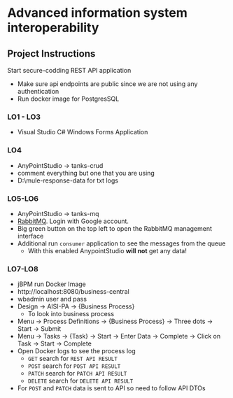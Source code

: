 # Advanced information system interoperability

## Project Instructions

Start secure-codding REST API application

- Make sure api endpoints are public since we are not using any authentication   
- Run docker image for PostgresSQL 

### LO1 - LO3

- Visual Studio C# Windows Forms Application

### LO4

- AnyPointStudio -> tanks-crud
- comment everything but one that you are using 
- D:\mule-response-data for txt logs

### LO5-LO6

- AnyPointStudio -> tanks-mq
- [RabbitMQ](https://customer.cloudamqp.com/login). Login with Google account.
- Big green button on the top left to open the RabbitMQ management interface
- Additional run `consumer` application to see the messages from the queue
  - With this enabled AnypointStudio **will not** get any data!

### LO7-LO8

- jBPM run Docker Image
- http://localhost:8080/business-central
- wbadmin user and pass
- Design -> AISI-PA -> {Business Process} 
  - To look into business process
- Menu -> Process Definitions -> {Business Process} -> Three dots -> Start -> Submit
- Menu -> Tasks -> {Task} -> Start -> Enter Data -> Complete -> Click on Task -> Start -> Complete
- Open Docker logs to see the process log
  - `GET` search for `REST API RESULT`
  - `POST` search for `POST API RESULT`
  - `PATCH` search for `PATCH API RESULT`
  - `DELETE` search for `DELETE API RESULT`
- For `POST` and `PATCH` data is sent to API so need to follow API DTOs